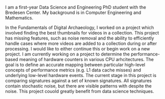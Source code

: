 I am a first-year Data Science and Engineering PhD student with the Bredesen Center. My background is in Computer Engineering and Mathematics. 

In the Fundamentals of Digital Archaeology, I worked on a project which involved finding the best thumbnails for videos in a collection. This project has missing features, such as noise removal and the ability to efficiently handle cases where more videos are added to a collection during or after processing. I would like to either continue this or begin work on a new project. I am currently working on a project to determine the performance-based meaning of hardware counters in various CPU arhcitectures. The goal is to define an accurate mapping between particular high-level concepts of performance metrics (e.g. L1 data cache misses) and underlying low-level hardware events. The current stage in this project is comparing signatures against a set of known signatures. All signatures contain stochastic noise, but there are visible patterns with despite the noise. This project couold greatly benefit from data science techniques.
